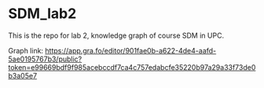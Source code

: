 # SDM_lab2
This is the repo for lab 2, knowledge graph of course SDM in UPC.

Graph link: https://app.gra.fo/editor/901fae0b-a622-4de4-aafd-5ae0195767b3/public?token=e99669bdf9f985acebccdf7ca4c757edabcfe35220b97a29a33f73de0b3a05e7 
